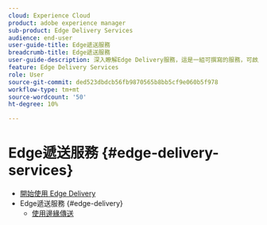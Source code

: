 ```yaml
---
cloud: Experience Cloud
product: adobe experience manager
sub-product: Edge Delivery Services
audience: end-user
user-guide-title: Edge遞送服務
breadcrumb-title: Edge遞送服務
user-guide-description: 深入瞭解Edge Delivery服務，這是一組可撰寫的服務，可啟用快速開發環境，讓作者可以快速更新及發佈，並快速啟動新網站。
feature: Edge Delivery Services
role: User
source-git-commit: ded523dbdcb56fb9870565b8bb5cf9e060b5f978
workflow-type: tm+mt
source-wordcount: '50'
ht-degree: 10%

---
```



# Edge遞送服務 {#edge-delivery-services}

+ [開始使用 Edge Delivery](/help/edge/overview.md)
+ Edge遞送服務 {#edge-delivery}
   + [使用邊緣傳送](/help/edge/using.md)